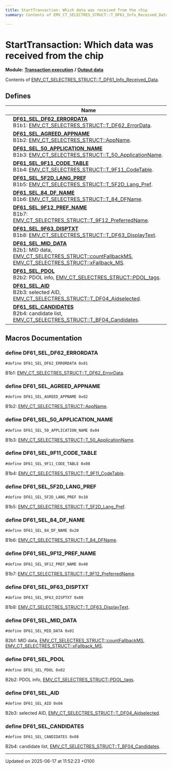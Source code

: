 ```yaml
---
title: StartTransaction: Which data was received from the chip
summary: Contents of EMV_CT_SELECTRES_STRUCT::T_DF61_Info_Received_Data. 

---
```


# StartTransaction: Which data was received from the chip

**Module:** **[Transaction execution](group___a_d_k___t_r_x___e_x_e_c.md)** **/** **[Output data](group___d_e_f___f_l_o_w___o_u_t_p_u_t.md)**

Contents of [EMV_CT_SELECTRES_STRUCT::T_DF61_Info_Received_Data](struct_e_m_v___c_t___s_e_l_e_c_t_r_e_s___s_t_r_u_c_t.md#variable-t-df61-info-received-data). 

## Defines

|                | Name           |
| -------------- | -------------- |
|  | **[DF61_SEL_DF62_ERRORDATA](group___d_e_f___d_f61___s_e_l_e_c_t.md#define-df61-sel-df62-errordata)** <br>B1b1: [EMV_CT_SELECTRES_STRUCT::T_DF62_ErrorData](struct_e_m_v___c_t___s_e_l_e_c_t_r_e_s___s_t_r_u_c_t.md#variable-t-df62-errordata).  |
|  | **[DF61_SEL_AGREED_APPNAME](group___d_e_f___d_f61___s_e_l_e_c_t.md#define-df61-sel-agreed-appname)** <br>B1b2: [EMV_CT_SELECTRES_STRUCT::AppName](struct_e_m_v___c_t___s_e_l_e_c_t_r_e_s___s_t_r_u_c_t.md#variable-appname).  |
|  | **[DF61_SEL_50_APPLICATION_NAME](group___d_e_f___d_f61___s_e_l_e_c_t.md#define-df61-sel-50-application-name)** <br>B1b3: [EMV_CT_SELECTRES_STRUCT::T_50_ApplicationName](struct_e_m_v___c_t___s_e_l_e_c_t_r_e_s___s_t_r_u_c_t.md#variable-t-50-applicationname).  |
|  | **[DF61_SEL_9F11_CODE_TABLE](group___d_e_f___d_f61___s_e_l_e_c_t.md#define-df61-sel-9f11-code-table)** <br>B1b4: [EMV_CT_SELECTRES_STRUCT::T_9F11_CodeTable](struct_e_m_v___c_t___s_e_l_e_c_t_r_e_s___s_t_r_u_c_t.md#variable-t-9f11-codetable).  |
|  | **[DF61_SEL_5F2D_LANG_PREF](group___d_e_f___d_f61___s_e_l_e_c_t.md#define-df61-sel-5f2d-lang-pref)** <br>B1b5: [EMV_CT_SELECTRES_STRUCT::T_5F2D_Lang_Pref](struct_e_m_v___c_t___s_e_l_e_c_t_r_e_s___s_t_r_u_c_t.md#variable-t-5f2d-lang-pref).  |
|  | **[DF61_SEL_84_DF_NAME](group___d_e_f___d_f61___s_e_l_e_c_t.md#define-df61-sel-84-df-name)** <br>B1b6: [EMV_CT_SELECTRES_STRUCT::T_84_DFName](struct_e_m_v___c_t___s_e_l_e_c_t_r_e_s___s_t_r_u_c_t.md#variable-t-84-dfname).  |
|  | **[DF61_SEL_9F12_PREF_NAME](group___d_e_f___d_f61___s_e_l_e_c_t.md#define-df61-sel-9f12-pref-name)** <br>B1b7: [EMV_CT_SELECTRES_STRUCT::T_9F12_PreferredName](struct_e_m_v___c_t___s_e_l_e_c_t_r_e_s___s_t_r_u_c_t.md#variable-t-9f12-preferredname).  |
|  | **[DF61_SEL_9F63_DISPTXT](group___d_e_f___d_f61___s_e_l_e_c_t.md#define-df61-sel-9f63-disptxt)** <br>B1b8: [EMV_CT_SELECTRES_STRUCT::T_DF63_DisplayText](struct_e_m_v___c_t___s_e_l_e_c_t_r_e_s___s_t_r_u_c_t.md#variable-t-df63-displaytext).  |
|  | **[DF61_SEL_MID_DATA](group___d_e_f___d_f61___s_e_l_e_c_t.md#define-df61-sel-mid-data)** <br>B2b1: MID data, [EMV_CT_SELECTRES_STRUCT::countFallbackMS](struct_e_m_v___c_t___s_e_l_e_c_t_r_e_s___s_t_r_u_c_t.md#variable-countfallbackms), [EMV_CT_SELECTRES_STRUCT::xFallback_MS](struct_e_m_v___c_t___s_e_l_e_c_t_r_e_s___s_t_r_u_c_t.md#variable-xfallback-ms).  |
|  | **[DF61_SEL_PDOL](group___d_e_f___d_f61___s_e_l_e_c_t.md#define-df61-sel-pdol)** <br>B2b2: PDOL info, [EMV_CT_SELECTRES_STRUCT::PDOL_tags](struct_e_m_v___c_t___s_e_l_e_c_t_r_e_s___s_t_r_u_c_t.md#variable-pdol-tags).  |
|  | **[DF61_SEL_AID](group___d_e_f___d_f61___s_e_l_e_c_t.md#define-df61-sel-aid)** <br>B2b3: selected AID, [EMV_CT_SELECTRES_STRUCT::T_DF04_Aidselected](struct_e_m_v___c_t___s_e_l_e_c_t_r_e_s___s_t_r_u_c_t.md#variable-t-df04-aidselected).  |
|  | **[DF61_SEL_CANDIDATES](group___d_e_f___d_f61___s_e_l_e_c_t.md#define-df61-sel-candidates)** <br>B2b4: candidate list, [EMV_CT_SELECTRES_STRUCT::T_BF04_Candidates](struct_e_m_v___c_t___s_e_l_e_c_t_r_e_s___s_t_r_u_c_t.md#variable-t-bf04-candidates).  |




## Macros Documentation

### define DF61_SEL_DF62_ERRORDATA

```
#define DF61_SEL_DF62_ERRORDATA 0x01
```

B1b1: [EMV_CT_SELECTRES_STRUCT::T_DF62_ErrorData](struct_e_m_v___c_t___s_e_l_e_c_t_r_e_s___s_t_r_u_c_t.md#variable-t-df62-errordata). 

### define DF61_SEL_AGREED_APPNAME

```
#define DF61_SEL_AGREED_APPNAME 0x02
```

B1b2: [EMV_CT_SELECTRES_STRUCT::AppName](struct_e_m_v___c_t___s_e_l_e_c_t_r_e_s___s_t_r_u_c_t.md#variable-appname). 

### define DF61_SEL_50_APPLICATION_NAME

```
#define DF61_SEL_50_APPLICATION_NAME 0x04
```

B1b3: [EMV_CT_SELECTRES_STRUCT::T_50_ApplicationName](struct_e_m_v___c_t___s_e_l_e_c_t_r_e_s___s_t_r_u_c_t.md#variable-t-50-applicationname). 

### define DF61_SEL_9F11_CODE_TABLE

```
#define DF61_SEL_9F11_CODE_TABLE 0x08
```

B1b4: [EMV_CT_SELECTRES_STRUCT::T_9F11_CodeTable](struct_e_m_v___c_t___s_e_l_e_c_t_r_e_s___s_t_r_u_c_t.md#variable-t-9f11-codetable). 

### define DF61_SEL_5F2D_LANG_PREF

```
#define DF61_SEL_5F2D_LANG_PREF 0x10
```

B1b5: [EMV_CT_SELECTRES_STRUCT::T_5F2D_Lang_Pref](struct_e_m_v___c_t___s_e_l_e_c_t_r_e_s___s_t_r_u_c_t.md#variable-t-5f2d-lang-pref). 

### define DF61_SEL_84_DF_NAME

```
#define DF61_SEL_84_DF_NAME 0x20
```

B1b6: [EMV_CT_SELECTRES_STRUCT::T_84_DFName](struct_e_m_v___c_t___s_e_l_e_c_t_r_e_s___s_t_r_u_c_t.md#variable-t-84-dfname). 

### define DF61_SEL_9F12_PREF_NAME

```
#define DF61_SEL_9F12_PREF_NAME 0x40
```

B1b7: [EMV_CT_SELECTRES_STRUCT::T_9F12_PreferredName](struct_e_m_v___c_t___s_e_l_e_c_t_r_e_s___s_t_r_u_c_t.md#variable-t-9f12-preferredname). 

### define DF61_SEL_9F63_DISPTXT

```
#define DF61_SEL_9F63_DISPTXT 0x80
```

B1b8: [EMV_CT_SELECTRES_STRUCT::T_DF63_DisplayText](struct_e_m_v___c_t___s_e_l_e_c_t_r_e_s___s_t_r_u_c_t.md#variable-t-df63-displaytext). 

### define DF61_SEL_MID_DATA

```
#define DF61_SEL_MID_DATA 0x01
```

B2b1: MID data, [EMV_CT_SELECTRES_STRUCT::countFallbackMS](struct_e_m_v___c_t___s_e_l_e_c_t_r_e_s___s_t_r_u_c_t.md#variable-countfallbackms), [EMV_CT_SELECTRES_STRUCT::xFallback_MS](struct_e_m_v___c_t___s_e_l_e_c_t_r_e_s___s_t_r_u_c_t.md#variable-xfallback-ms). 

### define DF61_SEL_PDOL

```
#define DF61_SEL_PDOL 0x02
```

B2b2: PDOL info, [EMV_CT_SELECTRES_STRUCT::PDOL_tags](struct_e_m_v___c_t___s_e_l_e_c_t_r_e_s___s_t_r_u_c_t.md#variable-pdol-tags). 

### define DF61_SEL_AID

```
#define DF61_SEL_AID 0x04
```

B2b3: selected AID, [EMV_CT_SELECTRES_STRUCT::T_DF04_Aidselected](struct_e_m_v___c_t___s_e_l_e_c_t_r_e_s___s_t_r_u_c_t.md#variable-t-df04-aidselected). 

### define DF61_SEL_CANDIDATES

```
#define DF61_SEL_CANDIDATES 0x08
```

B2b4: candidate list, [EMV_CT_SELECTRES_STRUCT::T_BF04_Candidates](struct_e_m_v___c_t___s_e_l_e_c_t_r_e_s___s_t_r_u_c_t.md#variable-t-bf04-candidates). 



-------------------------------

Updated on 2025-06-17 at 11:52:23 +0100